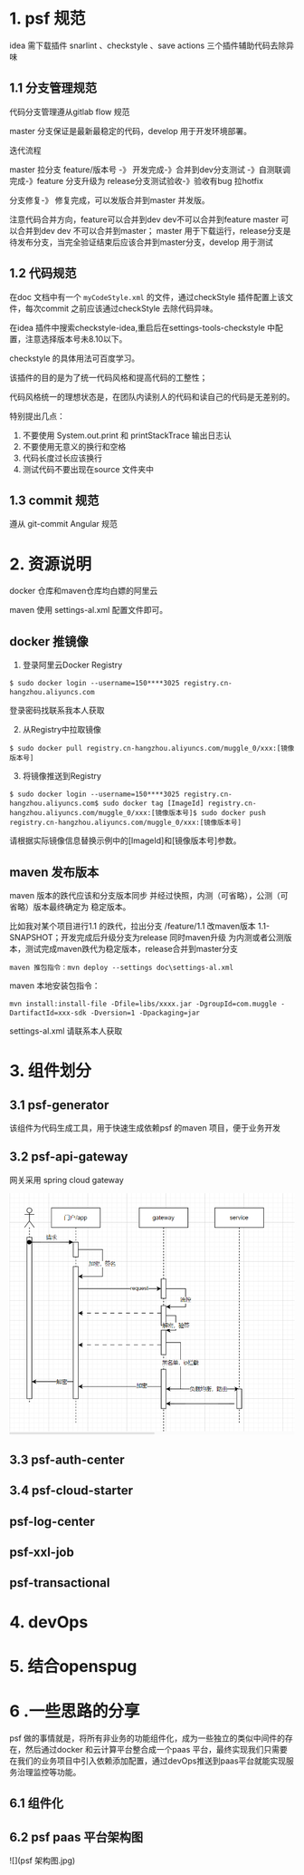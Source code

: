 # 1. psf 规范

idea 需下载插件 snarlint 、checkstyle 、save actions 三个插件辅助代码去除异味 

## 1.1 分支管理规范

代码分支管理遵从gitlab flow 规范

master 分支保证是最新最稳定的代码，develop 用于开发环境部署。

迭代流程

master 拉分支 feature/版本号 -》 开发完成-》合并到dev分支测试 -》自测联调完成-》feature 分支升级为 release分支测试验收-》验收有bug 拉hotfix

分支修复-》 修复完成，可以发版合并到master 并发版。


注意代码合并方向，feature可以合并到dev dev不可以合并到feature master 可以合并到dev dev 不可以合并到master；
master 用于下载运行，release分支是待发布分支，当完全验证结束后应该合并到master分支，develop 用于测试

## 1.2 代码规范

在doc 文档中有一个 `myCodeStyle.xml` 的文件，通过checkStyle 插件配置上该文件，每次commit 之前应该通过checkStyle 去除代码异味。

在idea 插件中搜索checkstyle-idea,重启后在settings-tools-checkstyle 中配置，注意选择版本号未8.10以下。

checkstyle 的具体用法可百度学习。

该插件的目的是为了统一代码风格和提高代码的工整性；

代码风格统一的理想状态是，在团队内读别人的代码和读自己的代码是无差别的。

特别提出几点：

1. 不要使用 System.out.print 和 printStackTrace 输出日志认
2. 不要使用无意义的换行和空格
3. 代码长度过长应该换行
4. 测试代码不要出现在source 文件夹中

## 1.3 commit 规范

遵从 git-commit Angular 规范

# 2. 资源说明

docker 仓库和maven仓库均白嫖的阿里云

maven 使用 settings-al.xml 配置文件即可。

## docker 推镜像

  1. 登录阿里云Docker Registry

```
$ sudo docker login --username=150****3025 registry.cn-hangzhou.aliyuncs.com
```

登录密码找联系我本人获取

  2. 从Registry中拉取镜像

```
$ sudo docker pull registry.cn-hangzhou.aliyuncs.com/muggle_0/xxx:[镜像版本号]
```

  3. 将镜像推送到Registry

```
$ sudo docker login --username=150****3025 registry.cn-hangzhou.aliyuncs.com$ sudo docker tag [ImageId] registry.cn-hangzhou.aliyuncs.com/muggle_0/xxx:[镜像版本号]$ sudo docker push registry.cn-hangzhou.aliyuncs.com/muggle_0/xxx:[镜像版本号]
```

请根据实际镜像信息替换示例中的[ImageId]和[镜像版本号]参数。


## maven 发布版本

maven 版本的跌代应该和分支版本同步 并经过快照，内测（可省略），公测（可省略）版本最终确定为 稳定版本。

比如我对某个项目进行1.1 的跌代，拉出分支 /feature/1.1  改maven版本 1.1-SNAPSHOT；开发完成后升级分支为release 同时maven升级 为内测或者公测版本，测试完成maven跌代为稳定版本，release合并到master分支

`maven 推包指令：mvn deploy --settings doc\settings-al.xml`

maven 本地安装包指令：

```shell
mvn install:install-file -Dfile=libs/xxxx.jar -DgroupId=com.muggle -DartifactId=xxx-sdk -Dversion=1 -Dpackaging=jar
```

settings-al.xml 请联系本人获取

# 3. 组件划分

## 3.1 psf-generator

该组件为代码生成工具，用于快速生成依赖psf 的maven 项目，便于业务开发

## 3.2 psf-api-gateway

网关采用 spring cloud gateway

![网关](doc/1692175372262.jpg)
## 3.3 psf-auth-center

## 3.4 psf-cloud-starter

## psf-log-center

## psf-xxl-job

## psf-transactional

# 4. devOps

# 5. 结合openspug

# 6 .一些思路的分享

psf 做的事情就是，将所有非业务的功能组件化，成为一些独立的类似中间件的存在，然后通过docker 和云计算平台整合成一个paas 平台，最终实现我们只需要在我们的业务项目中引入依赖添加配置，通过devOps推送到paas平台就能实现服务治理监控等功能。

## 6.1 组件化

## 6.2 psf paas 平台架构图

![](psf 架构图.jpg)

